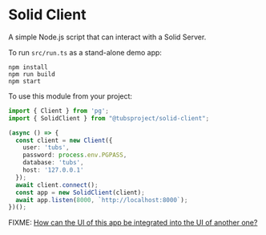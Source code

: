 # Solid Client

A simple Node.js script that can interact with a Solid Server.

To run `src/run.ts` as a stand-alone demo app:
```
npm install
npm run build
npm start
```

To use this module from your project:
```ts
import { Client } from 'pg';
import { SolidClient } from "@tubsproject/solid-client";

(async () => {
  const client = new Client({
    user: 'tubs',
    password: process.env.PGPASS,
    database: 'tubs',
    host: '127.0.0.1'
  });
  await client.connect();
  const app = new SolidClient(client);
  await app.listen(8000, `http://localhost:8000`);
})();
```

FIXME: [How can the UI of this app be integrated into the UI of another one?](https://github.com/tubsproject/solid-client/issues/1)
